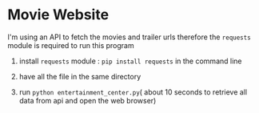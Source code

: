 # Movie Website

I'm using an API to fetch the movies and trailer urls therefore the `requests` module is required to run this program

1. install `requests` module : `pip install requests` in the command line

2. have all the file in the same directory

3. run `python entertainment_center.py`( about 10 seconds to retrieve all data from api and open the web browser)
